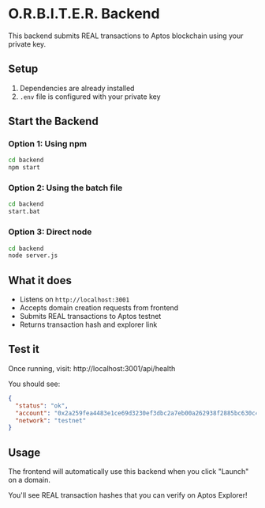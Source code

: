 # O.R.B.I.T.E.R. Backend

This backend submits REAL transactions to Aptos blockchain using your private key.

## Setup

1. Dependencies are already installed
2. `.env` file is configured with your private key

## Start the Backend

### Option 1: Using npm
```bash
cd backend
npm start
```

### Option 2: Using the batch file
```bash
cd backend
start.bat
```

### Option 3: Direct node
```bash
cd backend
node server.js
```

## What it does

- Listens on `http://localhost:3001`
- Accepts domain creation requests from frontend
- Submits REAL transactions to Aptos testnet
- Returns transaction hash and explorer link

## Test it

Once running, visit: http://localhost:3001/api/health

You should see:
```json
{
  "status": "ok",
  "account": "0x2a259fea4483e1ce69d3230ef3dbc2a7eb00a262938f2885bc630c442eb2ff7c",
  "network": "testnet"
}
```

## Usage

The frontend will automatically use this backend when you click "Launch" on a domain.

You'll see REAL transaction hashes that you can verify on Aptos Explorer!

